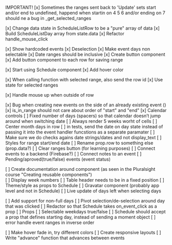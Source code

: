 IMPORTANT!
[x] Sometimes the ranges sent back to 'Update' sets start and/or end to undefined, happend when startin on 4 5 6 and/or ending on 7
    should ne a bug in _get_selected_ranges


[x] Change data state in ScheduleListRow to be a "pure" array of data
[x] Build ScheduleListDay array from state.data
[x] Refactor handle_mouse_click

[x] Show hardcoded events
[x] Deselection
[x] Make event days non selectable
[x] Date ranges should be inclusive
[x] Create button component
[x] Add button component to each row for saving range

[x] Start using Schedule component
[x] Add hover color

[x] When calling function with selected range, also send the row id
[x] Use state for selected ranges

[x] Handle mouse up when outside of row

[x] Bug when creating new events on the side of an already existing event ()
[x] is_in_range should not care about order of "start" and "end"
[x] Calendar controls
[ ] Fixed number of days (spacers) so that calendar doesn’t jump around when switching date
    [ ] Always render 5 weeks worht of cells
    [ ] Center month days in row
[ ] in tests, send the date on day state instead of passing it into the event handler funcstions as a separate paramater
[ ] Make sure we do checks agains date strings/dates and not display_text
[ ] Styles for range start/end date
[ ] Rename prop.row to something else (prop.data?)
[ ] Clear ranges button (for learning purposes)
[ ] Connect events to a backend (Firebase?)
[ ] Connect notes to an event
[ ] Pending/aproved(true/false) events (event status)


[ ] Create documentation around component (as seen in the Pluralsight course "Creating reusable components")  
[ ] Display week numbers
[ ] Table header needs to be in a fixed position
[ ] Theme/style as props to Schedule
[ ] Gravatar component (probably app level and not in Schedule)
[ ] Live update of days left when selecting days

[ ] Add support for non-full days
[ ] Pivot selection/de-selection around day that was clicked
[ ] Redactor so that Schedule takes on_event_click as a prop
[ ] Props
    [ ] Selectable weekdays true/false
[ ] Schedule should accept a prop that defines starting day, instead of sending a moment object
[ ] error handle event ranges in inverse order

[ ] Make hover fade in, try different colors
[ ] Create responsive layouts
[ ] Write "advance" function that advances between events
